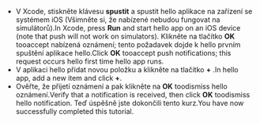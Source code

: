 
* <span data-ttu-id="92c61-101">V Xcode, stiskněte klávesu **spustit** a spustit hello aplikace na zařízení se systémem iOS (Všimněte si, že nabízené nebudou fungovat na simulátorů).</span><span class="sxs-lookup"><span data-stu-id="92c61-101">In Xcode, press **Run** and start hello app on an iOS device (note that push will not work on simulators).</span></span> <span data-ttu-id="92c61-102">Klikněte na tlačítko **OK** tooaccept nabízená oznámení; tento požadavek dojde k hello prvním spuštění aplikace hello.</span><span class="sxs-lookup"><span data-stu-id="92c61-102">Click **OK** tooaccept push notifications; this request occurs hello first time hello app runs.</span></span>
* <span data-ttu-id="92c61-103">V aplikaci hello přidat novou položku a klikněte na tlačítko  **+** .</span><span class="sxs-lookup"><span data-stu-id="92c61-103">In hello app, add a new item and click **+**.</span></span>
* <span data-ttu-id="92c61-104">Ověřte, že přijetí oznámení a pak klikněte na **OK** toodismiss hello oznámení.</span><span class="sxs-lookup"><span data-stu-id="92c61-104">Verify that a notification is received, then click **OK** toodismiss hello notification.</span></span> <span data-ttu-id="92c61-105">Teď úspěšně jste dokončili tento kurz.</span><span class="sxs-lookup"><span data-stu-id="92c61-105">You have now successfully completed this tutorial.</span></span>

